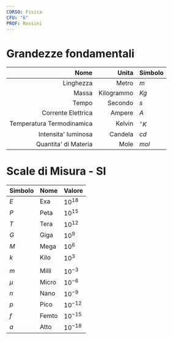 ```yaml
---
CORSO: Fisica
CFU: "6"
PROF: Rossini
---
```

# Grandezze fondamentali
|                      Nome |      Unita | Simbolo    |
| ------------------------: | ---------: | ---------- |
|                 Linghezza |      Metro | $m$        |
|                     Massa | Kilogrammo | $Kg$       |
|                     Tempo |    Secondo | $s$        |
|        Corrente Elettrica |     Ampere | $A$        |
| Temperatura Termodinamica |     Kelvin | $^\circ K$ |
|       Intensita' luminosa |    Candela | $cd$       |
|      Quantita' di Materia |       Mole | $mol$      |

# Scale di Misura - SI

| Simbolo | Nome  | Valore     |
| ------- | ----- | ---------- |
| $E$     | Exa   | $10^{18}$  |
| $P$     | Peta  | $10^{15}$  |
| $T$     | Tera  | $10^{12}$  |
| $G$     | Giga  | $10^{9}$   |
| $M$     | Mega  | $10^{6}$   |
| $k$     | Kilo  | $10^{3}$   |
|         |       |            |
| $m$     | Milli | $10^{-3}$  |
| $\mu$   | Micro | $10^{-6}$  |
| $n$     | Nano  | $10^{-9}$  |
| $p$     | Pico  | $10^{-12}$ |
| $f$     | Femto | $10^{-15}$ |
| $a$     | Atto  | $10^{-18}$ |
